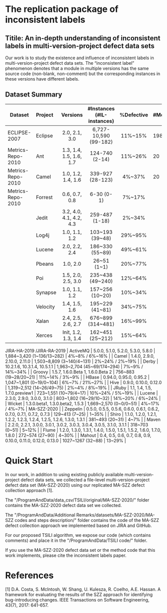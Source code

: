 # The replication package of inconsistent labels

## Titile: An in-depth understanding of inconsistent labels in multi-version-project defect data sets

Our work is to study the existence and influence of inconsistent labels in multi-version-project defect data sets.	The “inconsistent label” phenomenon denotes that a module in multiple versions has the same source code (non-blank, non-comment) but the corresponding instances in these versions have different labels.

## Dataset Summary

Dataset              | Project     | Versions            | #Instances (#IL-instances)     | %Defective | #Metrics
-------              | :------     | :------:            | :------------------------:     | :--------: | :-------
ECLIPSE-2007    | Eclipse     | 2.0, 2.1, 3.0       |  6,727-10,590 (99-182)         | 11%~15%    | 198
Metrics-Repo-2010	| Ant	| 1.3, 1.4, 1.5, 1.6, 1.7	| 124-740 (2-14)	| 11%~26% | 20
Metrics-Repo-2010	| Camel	| 1.0, 1.2, 1.4, 1.6	| 339-927 (28-123)	| 4%~37% | 20
Metrics-Repo-2010	| Forrest	| 0.6, 0.7, 0.8	| 6-30 (0-1)	| 7%~17% | 
	| Jedit	| 3.2, 4.0, 4.1, 4.2, 4.3	| 259-487 (1-18)	| 2%~34% | 
	| Log4j	| 1.0, 1.1, 1.2	| 103~193 (39~48)	| 29%~95% | 
	| Lucene	| 2.0, 2.2, 2.4	| 186~330 (55~89)	| 49%~61% | 
	| Pbeans	| 1.0, 2.0	| 26~51 (1~1)	| 20%~77% | 
	| Poi	| 1.5, 2.0, 2.5, 3.0	| 235~438 (49~240)	| 12%~64% | 
	| Synapse	| 1.0, 1.1, 1.2	| 157~256 (10~20)	| 10%~34% | 
	| Velocity	| 1.4, 1.5, 1.6	| 195~229 (41~81)	| 34%~75% | 
	| Xalan	| 2.4, 2.5, 2.6, 2.7	| 676~899 (314~481)	| 16%~99% | 
	| Xerces	| Init, 1.2, 1.3, 1.4	| 162~451 (25~212)	| 15%~64% | 
JIRA-HA-2019
/JIRA-RA-2019 | ActiveMQ	| 5.0.0, 5.1.0, 5.2.0, 5.3.0, 5.8.0	| 1,884~3,420 (1~136/13~282)	| 4%~8% / 6%~16% | 
	 | Camel	| 1.4.0, 2.9.0, 2.10.0, 2.11.0	| 1,503~8,809 (3~140/4~131)	| 2%~24% / 2%~19% | 
	 | Derby	| 10.2.1.6, 10.3.1.4, 10.5.1.1	| 1,963~2,704 (45~69/174~294)	| 7%~9% / 14%~34% | 
	 | Groovy	| 1.5.7, 1.6.0.Beta 1, 1.6.0.Beta 2	| 756~883 (19~28/20~21)	| 11%~14% / 3%~9% | 
	 | HBase	| 0.94.0, 0.95.0, 0.95.2	| 1,047~1,801 (0~19/0~104)	| 6%~7% / 21%~27% | 
	 | Hive	| 0.9.0, 0.10.0, 0.12.0	| 1,319~2,512 (14~26/49~75)	| 2%~4% / 8%~19% | 
	 | JRuby	| 1.1, 1.4, 1.5, 1.7.0.preview1	| 723~1,551 (10~79/4~17)	| 10%~24% / 5%~19% | 
	 | Lucene	| 2.3.0, 2.9.0, 3.0.0, 3.1.0	| 803~1,802 (16~29/10~32)	| 14%~20% / 6%~24% | 
	 | Wicket	| 1.3.0.beta1, 1.3.0.beta2, 1.5.3	| 1,669~2,570 (0~0/0~51)	| 4%~17% / 4%~7% | 
MA-SZZ-2020 | 	| Zeppelin	| 0.5.0, 0.5.5, 0.5.6, 0.6.0, 0.6.1, 0.6.2, 0.7.0, 0.7.1, 0.7.2, 0.7.3	| 129~413 (7~25)	| 1~35% | 
	| Shiro	| 1.1.0, 1.2.0, 1.2.1, 1.2.2, 1.2.3, 1.2.4, 1.2.5, 1.2.6, 1.3.0, 1.3.1	| 381~493 (20~31)	| 4~7% | 
	| Maven	| 2.2.0, 2.2.1, 3.0.0, 3.0.1, 3.0.2, 3.0.3, 3.0.4, 3.0.5, 3.1.0, 3.1.1	| 318~703 (0~51)	| 5~12% | 
	| Flume	| 1.2.0, 1.3.0, 1.3.1, 1.4.0, 1.5.0, 1.5.1, 1.5.2, 1.6.0, 1.7.0, 1.8.0	| 272~574 (27~90)	| 4~30% | 
	| Mahout	| 0.4, 0.5, 0.6, 0.7, 0.8, 0.9, 0.10.0, 0.11.0, 0.12.0, 0.13.0	| 1027~1267 (32~88)	| 13~29% | 


# Quick Start
In our work, in addition to using existing publicly available multi-version-project defect data sets, we collected a file-level multi-version-project defect data set (MA-SZZ-2020) using our replicated MA-SZZ defect collection approach [1].

The "/ProgramAndData/data_csv/TSILI/original/MA-SZZ-2020/" folder contains the MA-SZZ-2020 defect data set we collected.

The "/ProgramAndData/Additional Remarks/datasets/MA-SZZ-2020/MA-SZZ codes and steps description/" folder contains the code of the MA-SZZ defect collection approach we implemented based on JIRA and GitHub.

For our proposed TSILI algorithm, we expose our code (which contains comments) and place it in the "/ProgramAndData/TSILI code/" folder.


If you use the MA-SZZ-2020 defect data set or the method code that this work implements, please cite the inconsistent labels paper.

# References
[1]	D.A. Costa, S. McIntosh, W. Shang, U. Kulesza, R. Coelho, A.E. Hassan. A framework for evaluating the results of the SZZ approach for identifying bug-introducing changes. IEEE Transactions on Software Engineering, 43(7), 2017: 641-657.
